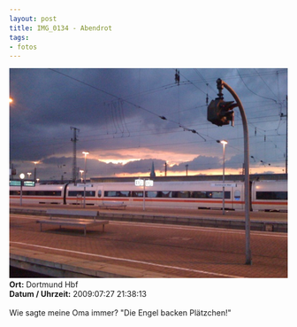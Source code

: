 ```yaml
--- 
layout: post
title: IMG_0134 - Abendrot
tags: 
- fotos
---
```

<img src="/uploads/images/2010_04/IMG_0134.jpg" alt="IMG_0134 - Abendrot" class="aligncenter" /><br />
<strong>Ort:</strong> Dortmund Hbf<br />
<strong>Datum / Uhrzeit:</strong> 2009:07:27 21:38:13<br />
<br />
Wie sagte meine Oma immer? "Die Engel backen Plätzchen!"
